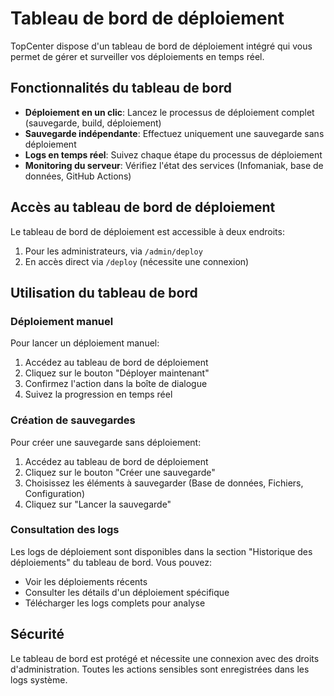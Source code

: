 
# Tableau de bord de déploiement

TopCenter dispose d'un tableau de bord de déploiement intégré qui vous permet de gérer et surveiller vos déploiements en temps réel.

## Fonctionnalités du tableau de bord

- **Déploiement en un clic**: Lancez le processus de déploiement complet (sauvegarde, build, déploiement)
- **Sauvegarde indépendante**: Effectuez uniquement une sauvegarde sans déploiement
- **Logs en temps réel**: Suivez chaque étape du processus de déploiement
- **Monitoring du serveur**: Vérifiez l'état des services (Infomaniak, base de données, GitHub Actions)

## Accès au tableau de bord de déploiement

Le tableau de bord de déploiement est accessible à deux endroits:

1. Pour les administrateurs, via `/admin/deploy`
2. En accès direct via `/deploy` (nécessite une connexion)

## Utilisation du tableau de bord

### Déploiement manuel

Pour lancer un déploiement manuel:

1. Accédez au tableau de bord de déploiement
2. Cliquez sur le bouton "Déployer maintenant"
3. Confirmez l'action dans la boîte de dialogue
4. Suivez la progression en temps réel

### Création de sauvegardes

Pour créer une sauvegarde sans déploiement:

1. Accédez au tableau de bord de déploiement
2. Cliquez sur le bouton "Créer une sauvegarde"
3. Choisissez les éléments à sauvegarder (Base de données, Fichiers, Configuration)
4. Cliquez sur "Lancer la sauvegarde"

### Consultation des logs

Les logs de déploiement sont disponibles dans la section "Historique des déploiements" du tableau de bord. Vous pouvez:
- Voir les déploiements récents
- Consulter les détails d'un déploiement spécifique
- Télécharger les logs complets pour analyse

## Sécurité

Le tableau de bord est protégé et nécessite une connexion avec des droits d'administration. Toutes les actions sensibles sont enregistrées dans les logs système.
